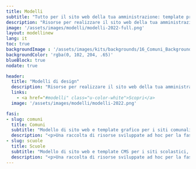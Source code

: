 ```yaml
---
title: Modelli
subtitle: "Tutto per il sito web della tua amministrazione: template pronti per l'uso e un pacchetto di risorse per aiutarti a rispondere ai bisogni dei tuoi utenti."
description: "Risorse per realizzare il sito web della tua amministrazione: template pronti per l'uso e un pacchetto di strumenti per aiutarti a offrire un'esperienza d'uso efficace ai tuoi utenti"
image: '/assets/images/modelli/modelli-2022-full.png'
layout: modellinew
lang: it
toc: true
backgroundImage : '/assets/images/kits/backgrounds/16_Comuni_Background.png'
backgroundColor: 'rgba(0, 102, 204, .65)'
blueBlock: true
nodate: true

header:
  title: "Modelli di design"
  description: "Risorse per realizzare il sito web della tua amministrazione: template pronti per l'uso e un pacchetto di strumenti per aiutarti a offrire un'esperienza d'uso efficace e inclusiva ai tuoi utenti"
  links:
    - <a href="#modelli" class="u-color-white">Scopri</a>
  image: '/assets/images/modelli/modelli-2022.png'

fasi:
- slug: comuni
  title: Comuni
  subtitle: "Modello di sito web e template grafico per i siti comunali, gratis e a disposizione di tutti"  
  description: "<p>Una raccolta di risorse sviluppate ad hoc per la fase di realizzazione del sito di un Comune</p>"
- slug: scuole
  title: Scuole
  subtitle: "Modello di sito web e template CMS per i siti scolastici, gratis e a disposizione di tutti"
  description: "<p>Una raccolta di risorse sviluppate ad hoc per la fase di realizzazione del sito di una scuola o di un progetto digitale relativo alle scuole italiane</p>"
---
```

